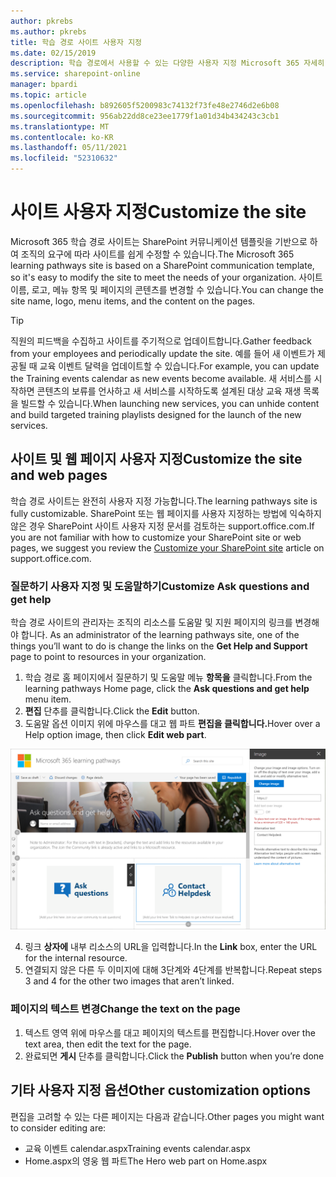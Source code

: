 ```yaml
---
author: pkrebs
ms.author: pkrebs
title: 학습 경로 사이트 사용자 지정
ms.date: 02/15/2019
description: 학습 경로에서 사용할 수 있는 다양한 사용자 지정 Microsoft 365 자세히 알아보기
ms.service: sharepoint-online
manager: bpardi
ms.topic: article
ms.openlocfilehash: b892605f5200983c74132f73fe48e2746d2e6b08
ms.sourcegitcommit: 956ab22dd8ce23ee1779f1a01d34b434243c3cb1
ms.translationtype: MT
ms.contentlocale: ko-KR
ms.lasthandoff: 05/11/2021
ms.locfileid: "52310632"
---
```

# <a name="customize-the-site"></a><span data-ttu-id="6c05b-103">사이트 사용자 지정</span><span class="sxs-lookup"><span data-stu-id="6c05b-103">Customize the site</span></span>

<span data-ttu-id="6c05b-104">Microsoft 365 학습 경로 사이트는 SharePoint 커뮤니케이션 템플릿을 기반으로 하여 조직의 요구에 따라 사이트를 쉽게 수정할 수 있습니다.</span><span class="sxs-lookup"><span data-stu-id="6c05b-104">The Microsoft 365 learning pathways site is based on a SharePoint communication template, so it's easy to modify the site to meet the needs of your organization.</span></span> <span data-ttu-id="6c05b-105">사이트 이름, 로고, 메뉴 항목 및 페이지의 콘텐츠를 변경할 수 있습니다.</span><span class="sxs-lookup"><span data-stu-id="6c05b-105">You can change the site name, logo, menu items, and the content on the pages.</span></span> 

> [!TIP]
> <span data-ttu-id="6c05b-106">직원의 피드백을 수집하고 사이트를 주기적으로 업데이트합니다.</span><span class="sxs-lookup"><span data-stu-id="6c05b-106">Gather feedback from your employees and periodically update the site.</span></span> <span data-ttu-id="6c05b-107">예를 들어 새 이벤트가 제공될 때 교육 이벤트 달력을 업데이트할 수 있습니다.</span><span class="sxs-lookup"><span data-stu-id="6c05b-107">For example, you can update the Training events calendar as new events become available.</span></span> <span data-ttu-id="6c05b-108">새 서비스를 시작하면 콘텐츠의 보류를 언사하고 새 서비스를 시작하도록 설계된 대상 교육 재생 목록을 빌드할 수 있습니다.</span><span class="sxs-lookup"><span data-stu-id="6c05b-108">When launching new services, you can unhide content and build targeted training playlists designed for the launch of the new services.</span></span> 

## <a name="customize-the-site-and-web-pages"></a><span data-ttu-id="6c05b-109">사이트 및 웹 페이지 사용자 지정</span><span class="sxs-lookup"><span data-stu-id="6c05b-109">Customize the site and web pages</span></span>

<span data-ttu-id="6c05b-110">학습 경로 사이트는 완전히 사용자 지정 가능합니다.</span><span class="sxs-lookup"><span data-stu-id="6c05b-110">The learning pathways site is fully customizable.</span></span> <span data-ttu-id="6c05b-111">SharePoint 또는 웹 페이지를 사용자 지정하는 방법에 익숙하지 않은 경우 SharePoint [](https://support.office.com/article/customize-your-sharepoint-site-320b43e5-b047-4fda-8381-f61e8ac7f59b) 사이트 사용자 지정 문서를 검토하는 support.office.com.</span><span class="sxs-lookup"><span data-stu-id="6c05b-111">If you are not familiar with how to customize your SharePoint site or web pages, we suggest you review the [Customize your SharePoint site](https://support.office.com/article/customize-your-sharepoint-site-320b43e5-b047-4fda-8381-f61e8ac7f59b) article on support.office.com.</span></span> 

### <a name="customize-ask-questions-and-get-help"></a><span data-ttu-id="6c05b-112">질문하기 사용자 지정 및 도움말하기</span><span class="sxs-lookup"><span data-stu-id="6c05b-112">Customize Ask questions and get help</span></span>

<span data-ttu-id="6c05b-113">학습 경로 사이트의 관리자는 조직의 리소스를 도움말 및 지원 페이지의 링크를 변경해야 합니다. </span><span class="sxs-lookup"><span data-stu-id="6c05b-113">As an administrator of the learning pathways site, one of the things you’ll want to do is change the links on the **Get Help and Support** page to point to resources in your organization.</span></span> 

1.  <span data-ttu-id="6c05b-114">학습 경로 홈 페이지에서 질문하기 및 도움말 메뉴 **항목을** 클릭합니다.</span><span class="sxs-lookup"><span data-stu-id="6c05b-114">From the learning pathways Home page, click the **Ask questions and get help** menu item.</span></span>
2.  <span data-ttu-id="6c05b-115">**편집** 단추를 클릭합니다.</span><span class="sxs-lookup"><span data-stu-id="6c05b-115">Click the **Edit** button.</span></span>
3.  <span data-ttu-id="6c05b-116">도움말 옵션 이미지 위에 마우스를 대고 웹 파트 **편집을 클릭합니다.**</span><span class="sxs-lookup"><span data-stu-id="6c05b-116">Hover over a Help option image, then click **Edit web part**.</span></span>

![cg-edithelp.png](media/cg-edithelp.png)

4.  <span data-ttu-id="6c05b-118">링크 **상자에** 내부 리소스의 URL을 입력합니다.</span><span class="sxs-lookup"><span data-stu-id="6c05b-118">In the **Link** box, enter the URL for the internal resource.</span></span> 
5.  <span data-ttu-id="6c05b-119">연결되지 않은 다른 두 이미지에 대해 3단계와 4단계를 반복합니다.</span><span class="sxs-lookup"><span data-stu-id="6c05b-119">Repeat steps 3 and 4 for the other two images that aren’t linked.</span></span>

### <a name="change-the-text-on-the-page"></a><span data-ttu-id="6c05b-120">페이지의 텍스트 변경</span><span class="sxs-lookup"><span data-stu-id="6c05b-120">Change the text on the page</span></span>

1. <span data-ttu-id="6c05b-121">텍스트 영역 위에 마우스를 대고 페이지의 텍스트를 편집합니다.</span><span class="sxs-lookup"><span data-stu-id="6c05b-121">Hover over the text area, then edit the text for the page.</span></span> 
2. <span data-ttu-id="6c05b-122">완료되면 **게시** 단추를 클릭합니다.</span><span class="sxs-lookup"><span data-stu-id="6c05b-122">Click the **Publish** button when you’re done</span></span>

## <a name="other-customization-options"></a><span data-ttu-id="6c05b-123">기타 사용자 지정 옵션</span><span class="sxs-lookup"><span data-stu-id="6c05b-123">Other customization options</span></span>
<span data-ttu-id="6c05b-124">편집을 고려할 수 있는 다른 페이지는 다음과 같습니다.</span><span class="sxs-lookup"><span data-stu-id="6c05b-124">Other pages you might want to consider editing are:</span></span>

- <span data-ttu-id="6c05b-125">교육 이벤트 calendar.aspx</span><span class="sxs-lookup"><span data-stu-id="6c05b-125">Training events calendar.aspx</span></span>
- <span data-ttu-id="6c05b-126">Home.aspx의 영웅 웹 파트</span><span class="sxs-lookup"><span data-stu-id="6c05b-126">The Hero web part on Home.aspx</span></span>

